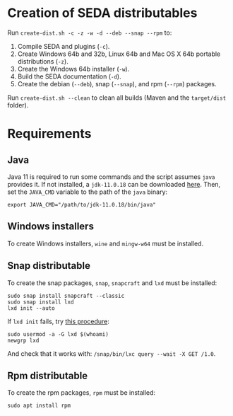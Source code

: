# Creation of SEDA distributables

Run `create-dist.sh -c -z -w -d --deb --snap --rpm` to:

1. Compile SEDA and plugins (`-c`).
2. Create Windows 64b and 32b, Linux 64b and Mac OS X 64b portable distributions (`-z`).
3. Create the Windows 64b installer (`-w`).
4. Build the SEDA documentation (`-d`).
5. Create the debian (`--deb`), snap (`--snap`), and rpm (`--rpm`) packages.

Run `create-dist.sh --clean` to clean all builds (Maven and the `target/dist` folder).

# Requirements

## Java

Java 11 is required to run some commands and the script assumes `java` provides it. If not installed, a `jdk-11.0.18` can be downloaded [here](https://www.oracle.com/java/technologies/javase/jdk11-archive-downloads.html). Then, set the `JAVA_CMD` variable to the path of the `java` binary:

```shell
export JAVA_CMD="/path/to/jdk-11.0.18/bin/java"
```

## Windows installers

To create Windows installers, `wine` and `mingw-w64` must be installed.

## Snap distributable

To create the snap packages, `snap`, `snapcraft` and `lxd` must be installed:

```shell
sudo snap install snapcraft --classic
sudo snap install lxd
lxd init --auto
```

If `lxd init` fails, try [this procedure](https://stackoverflow.com/a/54505693/1821422):

```shell
sudo usermod -a -G lxd $(whoami)
newgrp lxd
```

And check that it works with: `/snap/bin/lxc query --wait -X GET /1.0`.

## Rpm distributable

To create the rpm packages, `rpm` must be installed:

```shell
sudo apt install rpm
```
